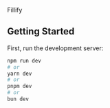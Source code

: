 Fillify

## Getting Started

First, run the development server:

```bash
npm run dev
# or
yarn dev
# or
pnpm dev
# or
bun dev
```